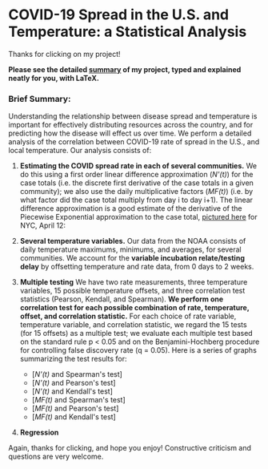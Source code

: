 # COVID-19 Spread in the U.S. and Temperature: a Statistical Analysis

Thanks for clicking on my project!


**Please see the detailed [summary](https://github.com/seaneli/CHRP-Competition-Repository/blob/master/Presentation1.pdf) of my project, typed and explained neatly for you, with LaTeX.**


### Brief Summary:

Understanding the relationship between disease spread and temperature is important for effectively distributing resources across the country, and for predicting how the disease will effect us over time. We perform a detailed analysis of the correlation between COVID-19 rate of spread in the U.S., and local temperature. Our analysis consists of: 

1. **Estimating the COVID spread rate in each of several communities.** We do this using a first order linear difference approximation (_N'(t)_) for the case totals (i.e. the discrete first derivative of the case totals in a given community); we also use the daily multiplicative factors (_MF(t)_) (i.e. by what factor did the case total multiply from day i to day i+1). The linear difference approximation is a good estimate of the derivative of the Piecewise Exponential approximation to the case total, [pictured here](https://github.com/seaneli/CHRP-Competition-Repository/blob/master/PWE_NY_Apr12.pdf) for NYC, April 12:

2. **Several temperature variables.** Our data from the NOAA consists of daily temperature maximums, minimums, and averages, for several communities. We account for the **variable incubation relate/testing delay** by offsetting temperature and rate data, from 0 days to 2 weeks.

3. **Multiple testing** We have two rate measurements, three temperature variables, 15 possible temperature offsets, and three correlation test statistics (Pearson, Kendall, and Spearman). **We perform one correlation test for each possible combination of rate, temperature, offset, and correlation statistic.** For each choice of rate variable, temperature variable, and correlation statistic, we regard the 15 tests (for 15 offsets) as a multiple test; we evaluate each multiple test based on the standard rule p < 0.05 and on the Benjamini-Hochberg procedure for controlling false discovery rate (q = 0.05). Here is a series of graphs summarizing the test results for:
   * [_N'(t)_ and Spearman's test]
   * [_N'(t)_ and Pearson's test]
   * [_N'(t)_ and Kendall's test]
   * [_MF(t)_ and Spearman's test]
   * [_MF(t)_ and Pearson's test]
   * [_MF(t)_ and Kendall's test]
   
4. **Regression**


Again, thanks for clicking, and hope you enjoy! Constructive criticism and questions are very welcome.




